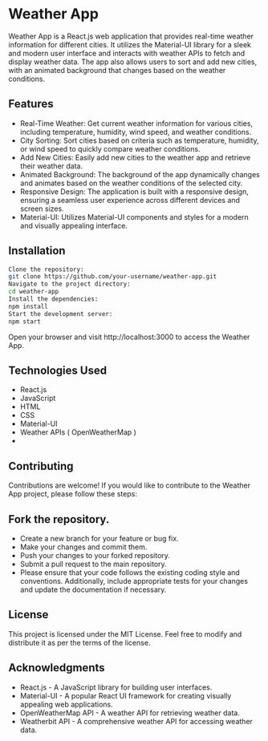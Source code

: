 # Weather App
Weather App is a React.js web application that provides real-time weather information for different cities. It utilizes the Material-UI library for a sleek and modern user interface and interacts with weather APIs to fetch and display weather data. The app also allows users to sort and add new cities, with an animated background that changes based on the weather conditions.

## Features
- Real-Time Weather: Get current weather information for various cities, including temperature, humidity, wind speed, and weather conditions.
- City Sorting: Sort cities based on criteria such as temperature, humidity, or wind speed to quickly compare weather conditions.
- Add New Cities: Easily add new cities to the weather app and retrieve their weather data.
- Animated Background: The background of the app dynamically changes and animates based on the weather conditions of the selected city.
- Responsive Design: The application is built with a responsive design, ensuring a seamless user experience across different devices and screen sizes.
- Material-UI: Utilizes Material-UI components and styles for a modern and visually appealing interface.

## Installation
```sh
Clone the repository:
git clone https://github.com/your-username/weather-app.git
Navigate to the project directory:
cd weather-app
Install the dependencies:
npm install
Start the development server:
npm start
```
Open your browser and visit http://localhost:3000 to access the Weather App.

## Technologies Used
- React.js
- JavaScript
- HTML
- CSS
- Material-UI
- Weather APIs ( OpenWeatherMap )
- 
## Contributing
Contributions are welcome! If you would like to contribute to the Weather App project, please follow these steps:

## Fork the repository.
- Create a new branch for your feature or bug fix.
- Make your changes and commit them.
- Push your changes to your forked repository.
- Submit a pull request to the main repository.
- Please ensure that your code follows the existing coding style and conventions. Additionally, include appropriate tests for your changes and update the documentation if necessary.

## License
This project is licensed under the MIT License. Feel free to modify and distribute it as per the terms of the license.

## Acknowledgments
- React.js - A JavaScript library for building user interfaces.
- Material-UI - A popular React UI framework for creating visually appealing web applications.
- OpenWeatherMap API - A weather API for retrieving weather data.
- Weatherbit API - A comprehensive weather API for accessing weather data.
